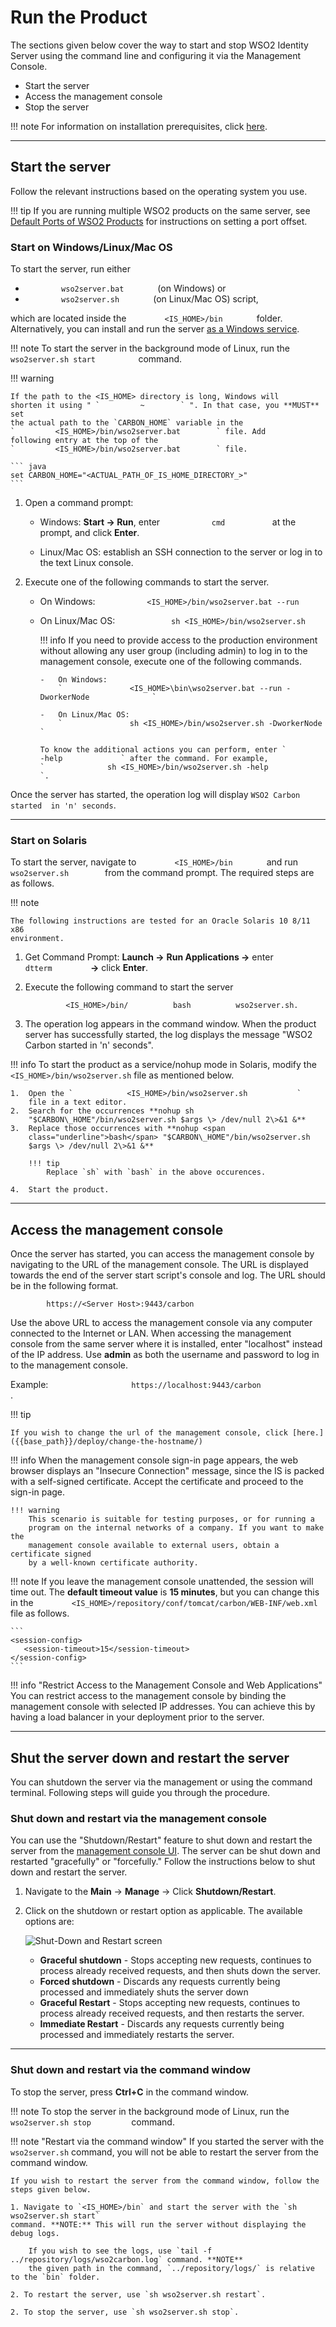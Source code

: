 # Run the Product

The sections given below cover the way to start and stop WSO2 Identity Server using the command line and 
configuring it via the Management Console.

- Start the server 
- Access the management console 
- Stop the server
        
!!! note
    For information on installation prerequisites, click [here]({{base_path}}/deploy/get-started/install).
    
---

## Start the server

Follow the relevant instructions based on the operating system you use.

!!! tip
    If you are running multiple WSO2 products on the same server, see
    [Default Ports of WSO2 Products]({{base_path}}/references/default-ports-of-wso2-products) for
    instructions on setting a port offset.
    
### Start on Windows/Linux/Mac OS

To start the server, run either 

-  `         wso2server.bat        ` (on Windows) or
- `         wso2server.sh        ` (on Linux/Mac OS) script, 

which are located inside the
`         <IS_HOME>/bin        ` folder. Alternatively, you can install and run
the server [as a Windows service]({{base_path}}/deploy/get-started/install#install-on-windows).

!!! note
    To start the server in the background mode of Linux, run the 
    `           wso2server.sh start          ` command.

!!! warning
    
    If the path to the <IS_HOME> directory is long, Windows will
    shorten it using " `         ~        ` ". In that case, you **MUST** set
    the actual path to the `CARBON_HOME` variable in the
    `         <IS_HOME>/bin/wso2server.bat        ` file. Add
    following entry at the top of the 
    `         <IS_HOME>/bin/wso2server.bat        ` file.
    
    ``` java
    set CARBON_HOME="<ACTUAL_PATH_OF_IS_HOME_DIRECTORY_>"
    ```
    
1.  Open a command prompt:

    -   Windows: **Start -\> Run**, enter 
        `            cmd           ` at the prompt, and click **Enter**.

    -   Linux/Mac OS: establish an SSH connection to the server or log
        in to the text Linux console.

2.  Execute one of the following commands to start the server. 
    
    -   On Windows:
        `            <IS_HOME>/bin/wso2server.bat --run           `
    
    -   On Linux/Mac OS:
        `             sh <IS_HOME>/bin/wso2server.sh                         `


        !!! info 
            If you need to provide access to the production environment
            without allowing any user group (including admin) to log in to
            the management console, execute one of the following commands.

            -   On Windows:
                `               <IS_HOME>\bin\wso2server.bat --run -DworkerNode              `

            -   On Linux/Mac OS:
                `               sh <IS_HOME>/bin/wso2server.sh -DworkerNode              `

            To know the additional actions you can perform, enter `              -help             ` after the command. For example, 
            `              sh <IS_HOME>/bin/wso2server.sh -help             `.


Once the server has started, the operation log will display `WSO2 Carbon started 
in 'n' seconds`.

---

### Start on Solaris

To start the server, navigate to `         <IS_HOME>/bin        `
and run `        wso2server.sh        `  from
the command prompt. The required steps are as follows.


!!! note
    
    The following instructions are tested for an Oracle Solaris 10 8/11 x86
    environment.
    
1.  Get Command Prompt: **Launch -\>** **Run Applications -\>** enter
    `          dtterm         ` **-\>** click **Enter**.

2.  Execute the following command to start the server

 
    `          <IS_HOME>/bin/          bash          wso2server.sh. `
    
    
3.  The operation log appears in the command window. When the product
    server has successfully started, the log displays the message "WSO2
    Carbon started in 'n' seconds".

!!! info 
    To start the product as a service/nohup mode in Solaris, 
    modify the `<IS_HOME>/bin/wso2server.sh` file as mentioned below.

    1.  Open the `            <IS_HOME>/bin/wso2server.sh           `
        file in a text editor.
    2.  Search for the occurrences **nohup sh
        "$CARBON\_HOME"/bin/wso2server.sh $args \> /dev/null 2\>&1 &**
    3.  Replace those occurrences with **nohup <span
        class="underline">bash</span> "$CARBON\_HOME"/bin/wso2server.sh
        $args \> /dev/null 2\>&1 &**
        
        !!! tip
            Replace `sh` with `bash` in the above occurences.
            
    4.  Start the product.

---

## Access the management console

Once the server has started, you can access the management console by navigating 
to the URL of the management console. The URL is displayed towards the end of the 
server start script's console and log. The URL should be in the following format.

`         https://<Server Host>:9443/carbon        `

Use the above URL to access the management console via any computer connected to 
the Internet or LAN. When accessing the management console from the same server 
where it is installed, enter "localhost" instead of the IP address. Use **admin** 
as both the username and password to log in to the management console.

Example: `                   https://localhost:9443/carbon                 ` .

!!! tip

    If you wish to change the url of the management console, click [here.]({{base_path}}/deploy/change-the-hostname/)

!!! info 
    When the management console sign-in page appears, the web browser displays an "Insecure Connection" message, since the IS is 
    packed with a self-signed certificate. Accept the certificate and proceed to the sign-in page. 

    !!! warning 
        This scenario is suitable for testing purposes, or for running a
        program on the internal networks of a company. If you want to make the
        management console available to external users, obtain a certificate signed 
        by a well-known certificate authority.

!!! note 
    If you leave the management console unattended, the session will time
    out. The **default timeout value** is **15 minutes**, but you can change this
    in the `         <IS_HOME>/repository/conf/tomcat/carbon/WEB-INF/web.xml        `
    file as follows.
    
    ```
    <session-config>
       <session-timeout>15</session-timeout>
    </session-config>
    ```

!!! info "Restrict Access to the Management Console and Web Applications"
    You can restrict access to the management console by
    binding the management console with selected IP addresses. You can achieve this by having 
    a load balancer in your deployment prior to the server.
    
---  

## Shut the server down and restart the server

You can shutdown the server via the management or using the command terminal. Following steps 
will guide you through the procedure.

### Shut down and restart via the management console

You can use the "Shutdown/Restart" feature to shut down and restart the
server from the [management console UI]({{base_path}}/deploy/get-started/get-started-with-the-management-console/). The server can be 
shut down and restarted 
"gracefully" or "forcefully." Follow the instructions below to shut down and restart the
server.


1.  Navigate to the **Main** -> **Manage** -> Click **Shutdown/Restart**.
2.  Click on the shutdown or restart option as applicable. The available
    options are:  
    
    ![Shut-Down and Restart screen]({{base_path}}/assets/img/deploy/shutdown-restart.png)  
    
    -   **Graceful shutdown** - Stops accepting new requests, continues
        to process already received requests, and then shuts down the
        server.
    -   **Forced shutdown** - Discards any requests currently being
        processed and immediately shuts the server down
    -   **Graceful Restart** - Stops accepting new requests, continues
        to process already received requests, and then restarts the
        server.
    -   **Immediate Restart** - Discards any requests currently being
        processed and immediately restarts the server.

---

### Shut down and restart via the command window

To stop the server, press **Ctrl+C** in the command window.

!!! note
    To stop the server in the background mode of Linux, run the 
    `           wso2server.sh stop          `command.

!!! note "Restart via the command window"
    If you started the server with the `wso2server.sh` command, you will not be able to restart the 
    server from the command window.
    
    If you wish to restart the server from the command window, follow the steps given below.
    
    1. Navigate to `<IS_HOME>/bin` and start the server with the `sh wso2server.sh start` 
    command. **NOTE:** This will run the server without displaying the debug logs. 
    
        If you wish to see the logs, use `tail -f ../repository/logs/wso2carbon.log` command. **NOTE** 
        the given path in the command, `../repository/logs/` is relative to the `bin` folder.
    
    2. To restart the server, use `sh wso2server.sh restart`. 
    
    2. To stop the server, use `sh wso2server.sh stop`. 